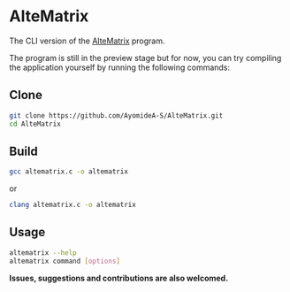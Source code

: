 # AlteMatrix

The CLI version of the [AlteMatrix](https://github.com/AyomideA-S/AlteMatrix_python) program.

The program is still in the preview stage but for now, you can try compiling the application yourself by running the following commands:

## Clone

```bash
git clone https://github.com/AyomideA-S/AlteMatrix.git
cd AlteMatrix
```

## Build

```bash
gcc altematrix.c -o altematrix
```

or

```bash
clang altematrix.c -o altematrix 
```

## Usage

```bash
altematrix --help
altematrix command [options]
```

**Issues, suggestions and contributions are also welcomed.**
